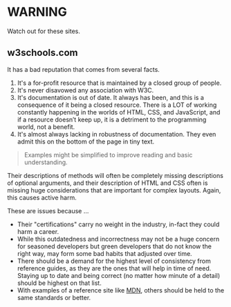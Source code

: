 # WARNING

Watch out for these sites.

## w3schools.com

It has a bad reputation that comes from several facts.

1. It's a for-profit resource that is maintained by a closed group of people.
2. It's never disavowed any association with W3C.
2. It's documentation is out of date. It always has been, and this is a consequence of it being a closed resource. There is a LOT of working constantly happening in the worlds of HTML, CSS, and JavaScript, and if a resource doesn’t keep up, it is a detriment to the programming world, not a benefit.
3. It's almost always lacking in robustness of documentation. They even admit this on the bottom of the page in tiny text.

> Examples might be simplified to improve reading and basic understanding.

Their descriptions of methods will often be completely missing descriptions of optional arguments, and their description of HTML and CSS often is missing huge considerations that are important for complex layouts. Again, this causes active harm.

These are issues because ...

* Their "certifications" carry no weight in the industry, in-fact they could harm a career.
* While this outdatedness and incorrectness may not be a huge concern for seasoned developers but green developers that do not know the right way, may form some bad habits that adjusted over time.
* There should be a demand for the highest level of consistency from reference guides, as they are the ones that will help in time of need. Staying up to date and being correct (no matter how minute of a detail) should be highest on that list.
* With examples of a reference site like [MDN](https://developer.mozilla.org/en-US/), others should be held to the same standards or better.